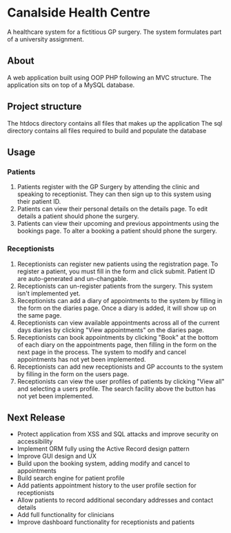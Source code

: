 # Canalside Health Centre
A healthcare system for a fictitious GP surgery. The system formulates part of a university assignment.

## About
A web application built using OOP PHP following an MVC structure. The application sits on top of a MySQL database.

## Project structure
The htdocs directory contains all files that makes up the application
The sql directory contains all files required to build and populate the database

## Usage
### Patients
1. Patients register with the GP Surgery by attending the clinic and speaking to receptionist. They can then sign up to this system using their patient ID.
2. Patients can view their personal details on the details page. To edit details a patient should phone the surgery.
3. Patients can view their upcoming and previous appointments using the bookings page. To alter a booking a patient should phone the surgery.

### Receptionists
1. Receptionists can register new patients using the registration page. To register a patient, you must fill in the form and click submit. Patient ID are auto-generated and un-changable.
2. Receptionists can un-register patients from the surgery. This system isn't implemented yet.
3. Receptionists can add a diary of appointments to the system by filling in the form on the diaries page. Once a diary is added, it will show up on the same page.
4. Receptionists can view available appointments across all of the current days diaries by clicking "View appointments" on the diaries page.
5. Receptionists can book appointments by clicking "Book" at the bottom of each diary on the appointments page, then filling in the form on the next page in the process. The system to modify and cancel appointments has not yet been implemented.
6. Receptionists can add new receptionists and GP accounts to the system by filling in the form on the users page.
7. Receptionists can view the user profiles of patients by clicking "View all" and selecting a users profile. The search facility above the button has not yet been implemented.

## Next Release
- Protect application from XSS and SQL attacks and improve security on accessibility
- Implement ORM fully using the Active Record design pattern
- Improve GUI design and UX
- Build upon the booking system, adding modify and cancel to appointments
- Build search engine for patient profile
- Add patients appointment history to the user profile section for receptionists
- Allow patients to record additional secondary addresses and contact details 
- Add full functionality for clinicians
- Improve dashboard functionality for receptionists and patients